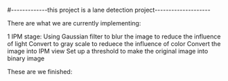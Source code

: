 #-------------this project is a lane detection project--------------------

There are what we are currently implementing:

1 IPM stage:
    Using Gaussian filter to blur the image to reduce the influence of light
    Convert to gray scale to reduece the influence of color
    Convert the image into IPM view
    Set up a threshold to make the original image into binary image
    
These are we finished:

